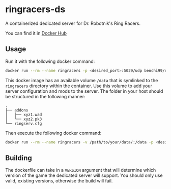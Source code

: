 # ringracers-ds

A containerized dedicated server for Dr. Robotnik's Ring Racers.

You can find it in [Docker Hub](https://hub.docker.com/r/benchi99/ringracers-ds)

## Usage

Run it with the following docker command:

```sh
docker run --rm --name ringracers -p <desired_port>:5029/udp benchi99/ringracers-ds
```

This docker image has an available volume `/data` that is symlinked to the `ringracers` directory within the container. Use this volume to add your server configuration and mods to the server. The folder in your host should be structured in the following manner:

```
.
├── addons
│   ├── xyz1.wad
│   └── xyz2.pk3
└── ringserv.cfg
```

Then execute the following docker command:

```sh
docker run --rm --name ringracers -v /path/to/your/data/:/data -p <desired_port>:5029/udp benchi99/ringracers-ds
```

## Building

The dockerfile can take in a `VERSION` argument that will determine which version of the game the dedicated server will support. You should only use valid, existing versions, otherwise the build will fail.
